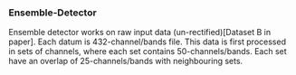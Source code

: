 ### Ensemble-Detector
Ensemble detector works on raw input data (un-rectified)[Dataset B in paper]. Each datum is 432-channel/bands file. This data is first processed in sets of channels, where each set contains 50-channels/bands. Each set have an overlap of 25-channels/bands with neighbouring sets.
